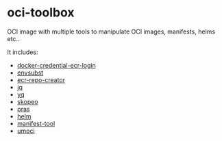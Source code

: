 # oci-toolbox

OCI image with multiple tools to manipulate OCI images, manifests, helms etc..

It includes:

- [docker-credential-ecr-login](https://github.com/awslabs/amazon-ecr-credential-helper)
- [envsubst](https://github.com/a8m/envsubst/)
- [ecr-repo-creator](https://github.com/a8m/envsubst/)
- [jq](https://github.com/jqlang/jq)
- [yq](https://github.com/mikefarah/yq)
- [skopeo](https://github.com/containers/skopeo)
- [oras](https://github.com/oras-project)
- [helm](https://github.com/helm)
- [manifest-tool](https://github.com/estesp/manifest-tool)
- [umoci](https://github.com/opencontainers/umoci)
